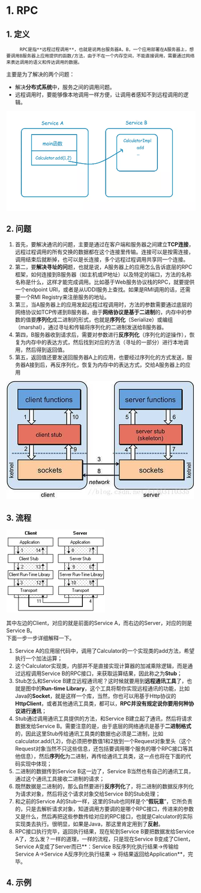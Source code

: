 # 1. RPC

## 1. 定义

         RPC是指**远程过程调用**，也就是说两台服务器A，B，一个应用部署在A服务器上，想要调用B服务器上应用提供的函数/方法，由于不在一个内存空间，不能直接调用，需要通过网络来表达调用的语义和传达调用的数据。

主要是为了解决的两个问题：

* 解决**分布式系统**中，服务之间的调用问题。
* 远程调用时，要能够像本地调用一样方便，让调用者感知不到远程调用的逻辑。

![](../../.gitbook/assets/image%20%28192%29.png)

## 2. 问题

1. 首先，要解决通讯的问题，主要是通过在客户端和服务器之间建立**TCP连接**，远程过程调用的所有交换的数据都在这个连接里传输。连接可以是按需连接，调用结束后就断掉，也可以是长连接，多个远程过程调用共享同一个连接。
2. 第二，要**解决寻址的问**题，也就是说，A服务器上的应用怎么告诉底层的RPC框架，如何连接到B服务器（如主机或IP地址）以及特定的端口，方法的名称名称是什么，这样才能完成调用。比如基于Web服务协议栈的RPC，就要提供一个endpoint URI，或者是从UDDI服务上查找。如果是RMI调用的话，还需要一个RMI Registry来注册服务的地址。
3. 第三，当A服务器上的应用发起远程过程调用时，方法的参数需要通过底层的网络协议如TCP传递到B服务器，由于**网络协议是基于二进制**的，内存中的参数的值要**序列化**成二进制的形式，也就是**序列化**（Serialize）或编组（marshal），通过寻址和传输将序列化的二进制发送给B服务器。
4. 第四，B服务器收到请求后，需要对参数进行**反序列化**（序列化的逆操作），恢复为内存中的表达方式，然后找到对应的方法（寻址的一部分）进行本地调用，然后得到返回值。
5. 第五，返回值还要发送回服务器A上的应用，也要经过序列化的方式发送，服务器A接到后，再反序列化，恢复为内存中的表达方式，交给A服务器上的应用

![](../../.gitbook/assets/image%20%2842%29.png)

## 3. 流程

![](../../.gitbook/assets/image%20%2811%29.png)

其中左边的Client，对应的就是前面的Service A，而右边的Server，对应的则是Service B。  
 下面一步一步详细解释一下。

1. Service A的应用层代码中，调用了Calculator的一个实现类的add方法，希望执行一个加法运算；
2. 这个Calculator实现类，内部并不是直接实现计算器的加减乘除逻辑，而是通过远程调用Service B的RPC接口，来获取运算结果，因此称之为**Stub**；
3. Stub怎么和Service B建立远程通讯呢？这时候就要用到**远程通讯工具**了，也就是图中的**Run-time Library**，这个工具将帮你实现远程通讯的功能，比如Java的**Socket**，就是这样一个库，当然，你也可以用基于Http协议的**HttpClient**，或者其他通讯工具类，都可以，**RPC并没有规定说你要用何种协议进行通讯**；
4. Stub通过调用通讯工具提供的方法，和Service B建立起了通讯，然后将请求数据发给Service B。需要注意的是，由于底层的网络通讯是基于**二进制格式**的，因此这里Stub传给通讯工具类的数据也必须是二进制，比如calculator.add\(1,2\)，你必须把参数值1和2放到一个Request对象里头（这个Request对象当然不只这些信息，还包括要调用哪个服务的哪个RPC接口等其他信息），然后**序列化**为二进制，再传给通讯工具类，这一点也将在下面的代码实现中体现；
5. 二进制的数据传到Service B这一边了，Service B当然也有自己的通讯工具，通过这个通讯工具接收二进制的请求；
6. 既然数据是二进制的，那么自然要进行**反序列化**了，将二进制的数据反序列化为请求对象，然后将这个请求对象交给Service B的Stub处理；
7. 和之前的Service A的Stub一样，这里的Stub也同样是个“**假玩意**”，它所负责的，只是去解析请求对象，知道调用方要调的是哪个RPC接口，传进来的参数又是什么，然后再把这些参数传给对应的RPC接口，也就是Calculator的实际实现类去执行。很明显，如果是Java，那这里肯定用到了**反射**。
8. RPC接口执行完毕，返回执行结果，现在轮到Service B要把数据发给Service A了，怎么发？一样的道理，一样的流程，只是现在Service B变成了Client，Service A变成了Server而已**：Service B反序列化执行结果-&gt;传输给Service A-&gt;Service A反序列化执行结果 -&gt; 将结果返回给Application**，完毕。

## 4. 示例  

